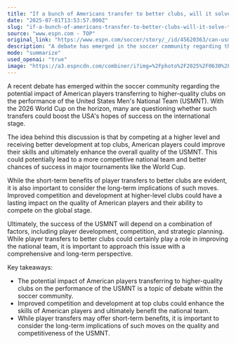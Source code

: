 ```yaml
---
title: "If a bunch of Americans transfer to better clubs, will it solve the USMNT's problems?"
date: "2025-07-01T13:53:57.000Z"
slug: "if-a-bunch-of-americans-transfer-to-better-clubs-will-it-solve-the-usmnt's-problems"
source: "www.espn.com - TOP"
original_link: "https://www.espn.com/soccer/story/_/id/45620363/can-usmnt-player-transfers-boost-usa-2026-world-cup-hopes"
description: "A debate has emerged in the soccer community regarding the impact of American players transferring to higher-quality clubs on the performance of the USMNT. Many believe that by competing at a higher level and receiving better development at top clubs, American players could enhance their skills and improve the overall quality of the national team. This could potentially lead to a more competitive USMNT with better chances of success in major tournaments like the World Cup.  While the short-term benefits of player transfers to better clubs are clear, it is important to also consider the long-term implications of such moves. Improved competition and development at higher-level clubs could have a lasting impact on the quality of American players and their ability to compete on the global stage. This long-term perspective is crucial when evaluating the potential impact of player transfers on the USMNT.  Ultimately, the success of the USMNT will depend on a combination of factors, including player development, competition, and strategic planning. While player transfers to better clubs could play a role in improving the national team, it is important to approach this issue with a comprehensive and long-term perspective. The debate surrounding the impact of player transfers on the USMNT highlights the importance of considering both short-term benefits and long-term implications when evaluating potential strategies for enhancing the team's performance.  In conclusion, the potential impact of American players transferring to higher-quality clubs on the USMNT is a topic of debate within the soccer community. While improved competition and development at top clubs could benefit the national team in the short-term, it is crucial to also consider the long-term implications of such moves on the quality and competitiveness of the USMNT. Approaching this issue with a comprehensive and long-term perspective will be key in determining the best strategies for enhancing the performance of the USMNT in major tournaments like the World Cup."
mode: "summarize"
used_openai: "true"
image: "https://a3.espncdn.com/combiner/i?img=%2Fphoto%2F2025%2F0630%2Fr1513212_1296x729_16%2D9.jpg"
---
```


A recent debate has emerged within the soccer community regarding the potential impact of American players transferring to higher-quality clubs on the performance of the United States Men's National Team (USMNT). With the 2026 World Cup on the horizon, many are questioning whether such transfers could boost the USA's hopes of success on the international stage.

The idea behind this discussion is that by competing at a higher level and receiving better development at top clubs, American players could improve their skills and ultimately enhance the overall quality of the USMNT. This could potentially lead to a more competitive national team and better chances of success in major tournaments like the World Cup.

While the short-term benefits of player transfers to better clubs are evident, it is also important to consider the long-term implications of such moves. Improved competition and development at higher-level clubs could have a lasting impact on the quality of American players and their ability to compete on the global stage.

Ultimately, the success of the USMNT will depend on a combination of factors, including player development, competition, and strategic planning. While player transfers to better clubs could certainly play a role in improving the national team, it is important to approach this issue with a comprehensive and long-term perspective.

Key takeaways:
- The potential impact of American players transferring to higher-quality clubs on the performance of the USMNT is a topic of debate within the soccer community.
- Improved competition and development at top clubs could enhance the skills of American players and ultimately benefit the national team.
- While player transfers may offer short-term benefits, it is important to consider the long-term implications of such moves on the quality and competitiveness of the USMNT.
